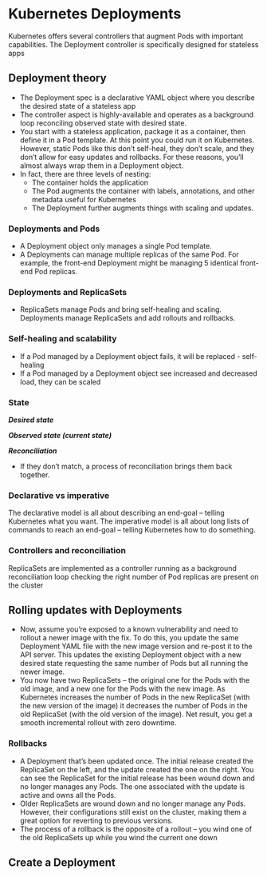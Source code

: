 # Kubernetes Deployments
Kubernetes offers several controllers that augment Pods with important capabilities. The Deployment controller is specifically designed for stateless apps

## Deployment theory
- The Deployment spec is a declarative YAML object where you describe the desired state of a stateless app
- The controller aspect is highly-available and operates as a background loop reconciling observed state with desired state.
- You start with a stateless application, package it as a container, then define it in a Pod template. At this point you could run it on Kubernetes. However, static Pods like this don’t self-heal, they don’t scale, and they don’t allow for easy updates and rollbacks. For these reasons, you’ll almost always wrap them in a Deployment object.
-  In fact, there are three levels of nesting:
    - The container holds the application 
    - The Pod augments the container with labels, annotations, and other metadata useful for Kubernetes
    - The Deployment further augments things with scaling and updates.
### Deployments and Pods
- A Deployment object only manages a single Pod template.
- A Deployments can manage multiple replicas of the same Pod. For example, the front-end Deployment might be managing 5 identical front-end Pod replicas.
### Deployments and ReplicaSets
- ReplicaSets manage Pods and bring self-healing and scaling. Deployments manage ReplicaSets and add rollouts and rollbacks.
### Self-healing and scalability
- If a Pod managed by a Deployment object fails, it will be replaced - self-healing
- If a Pod managed by a Deployment object see increased and decreased load, they can be scaled
### State
***Desired state***

***Observed state (current state)***

***Reconciliation***


- If they don’t match, a process of reconciliation brings them back together.

### Declarative vs imperative
The declarative model is all about describing an end-goal – telling Kubernetes what you want. The imperative
model is all about long lists of commands to reach an end-goal – telling Kubernetes how to do something.
### Controllers and reconciliation
ReplicaSets are implemented as a controller running as a background reconciliation loop checking the right number of Pod replicas are present on the cluster
## Rolling updates with Deployments
- Now, assume you’re exposed to a known vulnerability and need to rollout a newer image with the fix. To do this, you update the same Deployment YAML file with the new image version and re-post it to the API server. This updates the existing Deployment object with a new desired state requesting the same number of Pods but all running the newer image.
- You now have two ReplicaSets – the original one for the Pods with the old image, and a new one for the Pods with the new image. As Kubernetes increases the number of Pods in the new ReplicaSet (with the new version of the image) it decreases the number of Pods in the old ReplicaSet (with the old version of the image). Net result, you get a smooth incremental rollout with zero downtime.
### Rollbacks
- A Deployment that’s been updated once. The initial release created the ReplicaSet on the left, and the update created the one on the right. You can see the ReplicaSet for the initial release has been wound down and no longer manages any Pods. The one associated with the update is active and owns all the Pods.
- Older ReplicaSets are wound down and no longer manage any Pods. However, their configurations still exist on the cluster, making them a great option for reverting to previous versions.
- The process of a rollback is the opposite of a rollout – you wind one of the old ReplicaSets up while you wind the current one down
## Create a Deployment